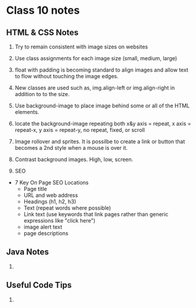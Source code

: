 # Class 10 notes

## HTML & CSS Notes 
1. Try to remain consistent with image sizes on websites
1. Use class assignments for each image size (small, medium, large)
1. float with padding is becoming standard to align images and allow text to flow without touching the image edges. 
1. New classes are used such as, img.align-left or img.align-right in addition to to the size. 

1. Use background-image to place image behind some or all of the HTML elements. 
1. locate the background-image repeating both x&y axis = repeat, x axis = repeat-x, y axis = repeat-y, no repeat, fixed, or scroll


1. Image rollover and sprites. It is possilbe to create a link or button that becomes a 2nd style when a mouse is over it. 
1. Contrast background images. High, low, screen.  

1. SEO 
  - 7 Key On Page SEO Locations
    - Page title
    - URL and web address
    - Headings (h1, h2, h3)
    - Text (repeat words where possible)
    - Link text (use keywords that link pages rather than generic expressions like "click here")
    - image alert text
    - page descriptions 
## Java Notes 
1. 


        
## Useful Code Tips
1. 